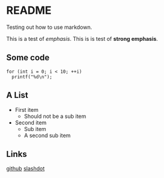 # README

Testing out how to use markdown.

This is a test of *emphasis*.
This is is test of **strong emphasis**.

## Some code

    for (int i = 0; i < 10; ++i)
      printf("%d\n");

## A List

* First item
  * Should not be a sub item
* Second item
    * Sub item
    * A second sub item

## Links

[github](http://github.com)
[slashdot](http://slashdot.org)
